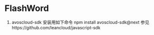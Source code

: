 # FlashWord
1. avoscloud-sdk 安装用如下命令
npm install avoscloud-sdk@next
参见https://github.com/leancloud/javascript-sdk
